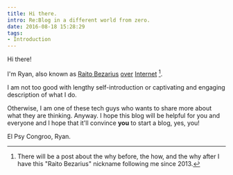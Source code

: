 ```yaml
---
title: Hi there.
intro: Re:Blog in a different world from zero.
date: 2016-08-18 15:28:29
tags:
- Introduction
---
```


Hi there!

I'm Ryan, also known as [Raito Bezarius](https://keybase.io/RaitoBezarius) [over](https://github.com/RaitoBezarius) [Internet](https://twitter.com/Ra1t0_Bezar1us) [^1].

I am not too good with lengthy self-introduction or captivating and engaging description of what I do.

Otherwise, I am one of these tech guys who wants to share more about what they are thinking. Anyway.
I hope this blog will be helpful for you and everyone and I hope that it'll convince **you** to start a blog, yes, you!

El Psy Congroo,
Ryan.

[^1]: There will be a post about the why before, the how, and the why after I have this "Raito Bezarius" nickname following me since 2013.

